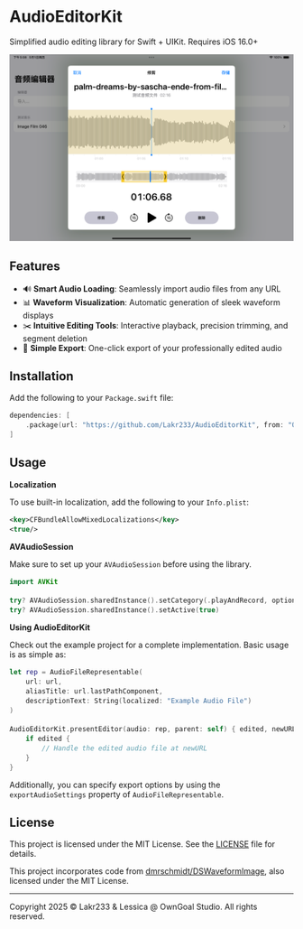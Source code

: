 # AudioEditorKit

Simplified audio editing library for Swift + UIKit. Requires iOS 16.0+

![Screenshot](./Resources/Simulator%20Screenshot.png)

## Features

- 🔊 **Smart Audio Loading**: Seamlessly import audio files from any URL
- 📊 **Waveform Visualization**: Automatic generation of sleek waveform displays
- ✂️ **Intuitive Editing Tools**: Interactive playback, precision trimming, and segment deletion
- 💾 **Simple Export**: One-click export of your professionally edited audio

## Installation

Add the following to your `Package.swift` file:

```swift
dependencies: [
    .package(url: "https://github.com/Lakr233/AudioEditorKit", from: "0.1.0"),
]
```

## Usage

**Localization**

To use built-in localization, add the following to your `Info.plist`:

```xml
<key>CFBundleAllowMixedLocalizations</key>
<true/>
```

**AVAudioSession**

Make sure to set up your `AVAudioSession` before using the library.

```swift
import AVKit

try? AVAudioSession.sharedInstance().setCategory(.playAndRecord, options: [.defaultToSpeaker])
try? AVAudioSession.sharedInstance().setActive(true)
```

**Using AudioEditorKit**

Check out the example project for a complete implementation. Basic usage is as simple as:

```swift
let rep = AudioFileRepresentable(
    url: url,
    aliasTitle: url.lastPathComponent,
    descriptionText: String(localized: "Example Audio File")
)

AudioEditorKit.presentEditor(audio: rep, parent: self) { edited, newURL in
    if edited {
        // Handle the edited audio file at newURL
    }
}
```

Additionally, you can specify export options by using the `exportAudioSettings` property of `AudioFileRepresentable`.

## License

This project is licensed under the MIT License. See the [LICENSE](./LICENSE) file for details.

This project incorporates code from [dmrschmidt/DSWaveformImage](https://github.com/dmrschmidt/DSWaveformImage), also licensed under the MIT License.

---

Copyright 2025 © Lakr233 & Lessica @ OwnGoal Studio. All rights reserved.
